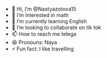 - 👋 Hi, I’m @Nastyazotova15
- 👀 I’m interested in math
- 🌱 I’m currently learning English
- 💞️ I’m looking to collaborate on tik tok
- 📫 How to reach me telega
- 😄 Pronouns: Naya
- ⚡ Fun fact: I like travelling

<!---
Nastyazotova15/Nastyazotova15 is a ✨ special ✨ repository because its `README.md` (this file) appears on your GitHub profile.
You can click the Preview link to take a look at your changes.
--->
